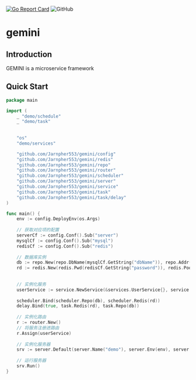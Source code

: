 [![Go Report Card](https://goreportcard.com/badge/github.com/Jarnpher553/gemini)](https://goreportcard.com/report/github.com/Jarnpher553/gemini)
![GitHub](https://img.shields.io/badge/license-MIT-brightgreen)

# gemini

## Introduction

GEMINI is a microservice framework

## Quick Start

```go
package main

import (
    _ "demo/schedule"
    _ "demo/task"
    
    
    "os"
    "demo/services"

    "github.com/Jarnpher553/gemini/config"
    "github.com/Jarnpher553/gemini/redis"
    "github.com/Jarnpher553/gemini/repo"
    "github.com/Jarnpher553/gemini/router"
    "github.com/Jarnpher553/gemini/scheduler"
    "github.com/Jarnpher553/gemini/server"
    "github.com/Jarnpher553/gemini/service"
    "github.com/Jarnpher553/gemini/task"
    "github.com/Jarnpher553/gemini/task/delay"
)

func main() {
    env := config.DeployEnv(os.Args)
    
    // 获取对应项的配置
    serverCf := config.Conf().Sub("server")
    mysqlCf := config.Conf().Sub("mysql")
    redisCf := config.Conf().Sub("redis")
    
    // 数据库实例
    db := repo.New(repo.DbName(mysqlCf.GetString("dbName")), repo.Addr(mysqlCf.GetString("addr")), repo.Pwd(mysqlCf.GetString("password")), repo.UserName(mysqlCf.GetString("username")), repo.LogMode(false))
    rd := redis.New(redis.Pwd(redisCf.GetString("password")), redis.PoolSize(redisCf.GetInt("poolSize")), redis.DB(redisCf.GetInt("db")), redis.Addr(redisCf.GetString("addr")))
    
    
    // 实例化服务
    userService := service.NewService(&services.UserService{}, service.Repository(db), service.RedisClient(rd))
    
    scheduler.Bind(scheduler.Repo(db), scheduler.Redis(rd))
    delay.Bind(true, task.Redis(rd), task.Repo(db))
    
    // 实例化路由
    r := router.New()
    // 将服务注册进路由
    r.Assign(userService)
    
    // 实例化服务器
    srv := server.Default(server.Name("demo"), server.Env(env), server.RunMode(serverCf.GetString("runMode")), server.Router(r), server.Addr(serverCf.GetString("addr")))
    
    // 运行服务器
    srv.Run()
}
```
